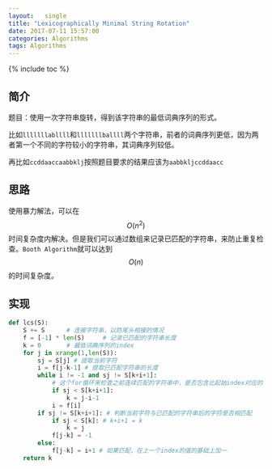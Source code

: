 ```yaml
---
layout:   single
title: "Lexicographically Minimal String Rotation"
date: 2017-07-11 15:57:00
categories: Algorithms
tags: Algorithms
---
```


{% include toc %}

## 简介
题目：使用一次字符串旋转，得到该字符串的最低词典序列的形式。

比如`lllllllabllll`和`lllllllballll`两个字符串，前者的词典序列更低，因为两者第一个不同的字符较小的字符串，其词典序列较低。

再比如`ccddaaccaabbklj`按照题目要求的结果应该为`aabbkljccddaacc`

## 思路
使用暴力解法，可以在$$O(n^2)$$时间复杂度内解决。但是我们可以通过数组来记录已匹配的字符串，来防止重复检查。`Booth Algorithm`就可以达到$$O(n)$$的时间复杂度。

## 实现
```python
def lcs(S):
    S += S      # 连接字符串，以防尾头相接的情况
    f = [-1] * len(S)     # 记录已匹配的字符串长度
    k = 0       # 最低词典序列的index
    for j in xrange(1,len(S)):
        sj = S[j] # 提取当前字符
        i = f[j-k-1] # 提取已匹配字符串的长度
        while i != -1 and sj != S[k+i+1]:
            # 这个for循环来检查之前连续匹配的字符串中，是否包含比起始index对应的字符更小的字符
            if sj < S[k+i+1]:
                k = j-i-1
            i = f[i]
        if sj != S[k+i+1]: # 判断当前字符与已匹配的字符串后的字符是否相匹配
            if sj < S[k]: # k+i+1 = k
                k = j
            f[j-k] = -1
        else:
            f[j-k] = i+1 # 如果匹配，在上一个index的值的基础上加一
    return k
```
